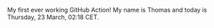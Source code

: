 My first ever working GitHub Action!
My name is Thomas and today is Thursday, 23 March, 02:18 CET. 
